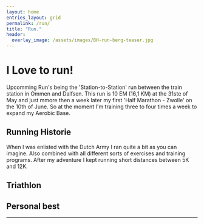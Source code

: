 ```yaml
---
layout: home
entries_layout: grid
permalink: /run/
title: "Run."
header:
  overlay_image: /assets/images/BH-run-berg-teaser.jpg
---
```


# I Love to run!

Upcomming Run's being the 'Station-to-Station' run between the train station in Ommen and Dalfsen. This run is 10 EM (16,1 KM) at the 31ste of May and just mmore then a week later my first 'Half Marathon - Zwolle' on the 10th of June. So at the moment I'm training three to four times a week to expand my Aerobic Base.

## Running Historie

When I was enlisted with the Dutch Army I ran quite a bit as you can imagine. Also combined with all different sorts of exercises and training programs. After my adventure I kept running short distances between 5K and 12K.

## Triathlon

## Personal best

---
